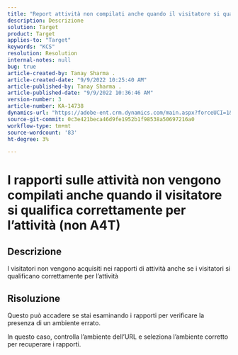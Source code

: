 ```yaml
---
title: "Report attività non compilati anche quando il visitatore si qualifica correttamente per l’attività (non A4T)"
description: Descrizione
solution: Target
product: Target
applies-to: "Target"
keywords: "KCS"
resolution: Resolution
internal-notes: null
bug: true
article-created-by: Tanay Sharma .
article-created-date: "9/9/2022 10:25:40 AM"
article-published-by: Tanay Sharma .
article-published-date: "9/9/2022 10:36:46 AM"
version-number: 3
article-number: KA-14738
dynamics-url: "https://adobe-ent.crm.dynamics.com/main.aspx?forceUCI=1&pagetype=entityrecord&etn=knowledgearticle&id=20c1b4bc-2930-ed11-9db1-002248086735"
source-git-commit: 0c3e421beca46d9fe1952b1f98538a50697216a0
workflow-type: tm+mt
source-wordcount: '83'
ht-degree: 3%

---
```


# I rapporti sulle attività non vengono compilati anche quando il visitatore si qualifica correttamente per l’attività (non A4T)

## Descrizione


I visitatori non vengono acquisiti nei rapporti di attività anche se i visitatori si qualificano correttamente per l’attività


## Risoluzione


Questo può accadere se stai esaminando i rapporti per verificare la presenza di un ambiente errato.



In questo caso, controlla l’ambiente dell’URL e seleziona l’ambiente corretto per recuperare i rapporti.
